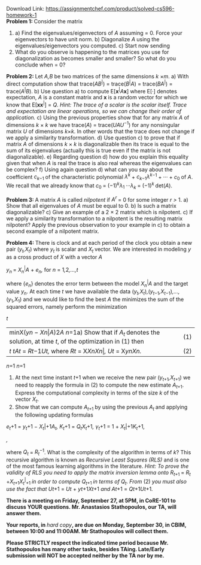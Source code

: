Download Link: https://assignmentchef.com/product/solved-cs596-homework-1
<br>
<strong>Problem 1: </strong>Consider the matrix

<ol>

 <li>a) Find the eigenvalues/eigenvectors of <em>A </em>assuming = 0. Force your eigenvectors to have unit norm. b) Diagonalize <em>A </em>using the eigenvalues/eigenvectors you computed. c) Start now sending</li>

 <li>What do you observe is happening to the matrices you use for diagonalization as becomes smaller and smaller? So what do you conclude when = 0?</li>

</ol>

<strong>Problem 2: </strong>Let <em>A,B </em>be two matrices of the same dimensions <em>k </em>×<em>m</em>. a) With direct computation show that trace(<em>AB</em><sup>|</sup>) = trace(<em>B</em><sup>|</sup><em>A</em>) = trace(<em>BA</em><sup>|</sup>) = trace(<em>A</em><sup>|</sup><em>B</em>). b) Use question a) to compute E[<strong>x</strong><sup>|</sup><em>A</em><strong>x</strong>] where E[·] denotes expectation, <em>A </em>is a constant matrix and <strong>x </strong>is a random vector for which we know that E[<strong>xx</strong><sup>|</sup>] = <em>Q</em>. <em>Hint: The trace of a scalar is the scalar itself. Trace and expectation are linear operations, so we can change their order of application. </em>c) Using the previous properties show that for any matrix <em>A </em>of dimensions <em>k </em>× <em>k </em>we have trace(<em>A</em>) = trace(<em>UAU</em><sup>−1</sup>) for any nonsingular matrix <em>U </em>of dimensions <em>k</em>×<em>k</em>. In other words that the trace does not change if we apply a similarity transformation. d) Use question c) to prove that if matrix <em>A </em>of dimensions <em>k </em>× <em>k </em>is diagonalizable then its trace is equal to the sum of its eigenvalues (actually this is true even if the matrix is not diagonalizable). e) Regarding question d) how do you explain this equality given that when <em>A </em>is real the trace is also real whereas the eigenvalues can be complex? f) Using again question d) what can you say about the coefficient <em>c<sub>k</sub></em><sub>−1 </sub>of the characteristic polynomial <em>λ<sup>k </sup></em>+ <em>c<sub>k</sub></em><sub>−1</sub><em>λ<sup>k</sup></em><sup>−1 </sup>+ ··· + <em>c</em><sub>0 </sub>of <em>A</em>. We recall that we already know that <em>c</em><sub>0 </sub>= (−1)<em><sup>k</sup>λ</em><sub>1 </sub>···<em>λ<sub>k </sub></em>= (−1)<em><sup>k </sup></em>det(<em>A</em>).

<strong>Problem 3: </strong>A matrix <em>A </em>is called <em>nilpotent </em>if <em>A<sup>r </sup></em>= 0 for some integer <em>r &gt; </em>1. a) Show that all eigenvalues of <em>A </em>must be equal to 0. b) Is such a matrix diagonalizable? c) Give an example of a 2 × 2 matrix which is nilpotent. c) If we apply a similarity transformation to a nilpotent is the resulting matrix nilpotent? Apply the previous observation to your example in c) to obtain a second example of a nilpotent matrix.

<strong>Problem 4: </strong>There is clock and at each period of the clock you obtain a new pair (<em>y<sub>t</sub>,X<sub>t</sub></em>) where <em>y<sub>t </sub></em>is scalar and <em>X<sub>t </sub></em>vector. We are interested in modeling <em>y </em>as a cross product of <em>X </em>with a vector <em>A</em>

<em>y<sub>n </sub></em>= <em>X<sub>n</sub></em><sup>|</sup><em>A </em>+ <em>e<sub>n</sub>, </em>for <em>n </em>= 1<em>,</em>2<em>,…,t</em>

where {<em>e<sub>n</sub></em>} denotes the error term between the model <em>X<sub>n</sub></em><sup>|</sup><em>A </em>and the target value <em>y<sub>n</sub></em>. At each time <em>t </em>we have available the data (<em>y<sub>t</sub>,X<sub>t</sub></em>)<em>,</em>(<em>y<sub>t</sub></em><sub>−1</sub><em>,X<sub>t</sub></em><sub>−1</sub>)<em>,…,</em>(<em>y</em><sub>1</sub><em>,X</em><sub>1</sub>) and we would like to find the best <em>A </em>the minimizes the sum of the squared errors, namely perform the minimization

<em>t</em>

<table width="624">

 <tbody>

  <tr>

   <td width="605">minX(<em>y</em><em>n </em>− <em>X</em><em>n</em>|<em>A</em>)2<em>A n</em>=1a) Show that if <em>A<sub>t </sub></em>denotes the solution, at time <em>t</em>, of the optimization in (1) then</td>

   <td width="19">(1)</td>

  </tr>

  <tr>

   <td width="605">                                                                              <em>t                                           t</em><em>A</em><em>t </em>= <em>R</em><em>t</em>−1<em>U</em><em>t, </em>where <em>R</em><em>t </em>= X<em>X</em><em>nX</em><em>n</em>|<em>,                      U</em><em>t </em>= X<em>y</em><em>nX</em><em>n.</em></td>

   <td width="19">(2)</td>

  </tr>

 </tbody>

</table>

<em>n</em>=1                                      <em>n</em>=1

<ol>

 <li>At the next time instant <em>t</em>+1 when we receive the new pair (<em>y<sub>t</sub></em><sub>+1</sub><em>,X<sub>t</sub></em><sub>+1</sub>) we need to reapply the formula in (2) to compute the new estimate <em>A<sub>t</sub></em><sub>+1</sub>. Express the computational complexity in terms of the size <em>k </em>of the vector <em>X<sub>t</sub></em>.</li>

 <li>Show that we can compute <em>A<sub>t</sub></em><sub>+1 </sub>by using the previous <em>A<sub>t </sub></em>and applying the following updating formulas</li>

</ol>

<em>e<sub>t</sub></em>+1 = <em>y<sub>t</sub></em>+1 − <em>X<sub>t</sub></em>|+1<em>A<sub>t</sub>,                K<sub>t</sub></em>+1 = <em>Q<sub>t</sub>X<sub>t</sub></em>+1<em>,                γ<sub>t</sub></em>+1 = 1 + <em>X<sub>t</sub></em>|+1<em>K<sub>t</sub></em>+1<em>,</em>

<em>,</em>

where <em>Q<sub>t </sub></em>= <em>R<sub>t</sub></em><sup>−1</sup>. What is the complexity of the algorithm in terms of <em>k</em>? This recursive algorithm is known as <em>Recursive Least Squares (RLS) </em>and is one of the most famous learning algorithms in the literature. <em>Hint: To prove the validity of RLS you need to apply the matrix inversion lemma onto R<sub>t</sub></em><sub>+1 </sub>= <em>R<sub>t </sub></em>+<em>X<sub>t</sub></em><sub>+1</sub><em>X<sub>t</sub></em><sup>|</sup><sub>+1 </sub><em>in order to compute Q<sub>t</sub></em><sub>+1 </sub><em>in terms of Q<sub>t</sub>. From </em>(2) <em>you must also use the fact that U</em><em>t</em>+1 = <em>U</em><em>t </em>+ <em>y</em><em>t</em>+1<em>X</em><em>t</em>+1 <em>and A</em><em>t</em>+1 = <em>Q</em><em>t</em>+1<em>U</em><em>t</em>+1<em>.</em>

<strong>There is a meeting on Friday, September 27, at 5PM, in CoRE-101 to discuss YOUR questions. Mr. Anastasios Stathopoulos, our TA, will answer them.</strong>

<strong>Your reports, in </strong><em>hard copy</em><strong>, are due on Monday, September 30, in CBIM, between 10:00 and 11:00AM. Mr Stathopoulos will collect them.</strong>

<strong>Please STRICTLY respect the indicated time period because Mr. Stathopoulos has many other tasks, besides TAing. Late/Early submission will NOT be accepted neither by the TA nor by me.</strong>


